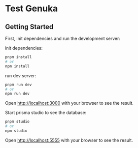 # Test Genuka

## Getting Started

First, init dependencies and run the development server:

init dependencies:

``` bash
pnpm install
# or
npm install
```

run dev server:

``` bash
pnpm run dev
# or
npm run dev
```

Open [http://localhost:3000](http://localhost:3000) with your browser to see the result.

Start prisma studio to see the database:

``` bash
pnpm studio
# or
npm studio
```

Open [http://localhost:5555](http://localhost:5555) with your browser to see the result.
